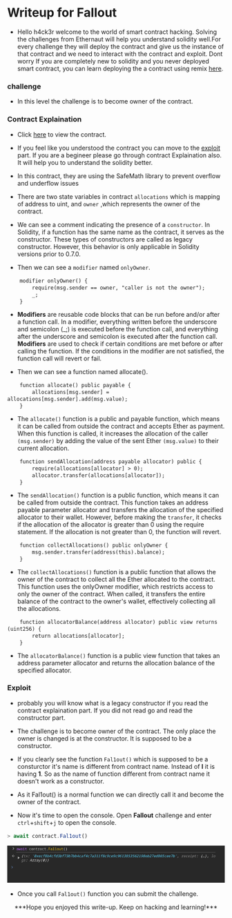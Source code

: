# Writeup for Fallout

- Hello h4ck3r welcome to the world of smart contract hacking. Solving the challenges from Ethernaut will help you understand solidity well.For every challenge they will deploy the contract and give us the instance of that contract and we need to interact with the contract and exploit. Dont worry If you are completely new to solidity and you never deployed smart contract, you can learn deploying the a contract using remix [here](https://youtu.be/3xNFZI8Ste4?si=i3cWN87OpX85zp6k).

### challenge

- In this level the challenge is to become owner of the contract.

### Contract Explaination

- Click [here](/src/contracts/Fallout.sol) to view the contract.

- If you feel like you understood the contract you can move to the [exploit](#exploit) part. If you are a begineer please go through contract Explaination also. It will help you to understand the solidity better.

- In this contract, they are using the SafeMath library to prevent overflow and underflow issues

- There are two state variables in contract `allocations` which is mapping of address to uint, and `owner` ,which represents the owner of the contract.

- We can see a comment indicating the presence of a `constructor`. In Solidity, if a function has the same name as the contract, it serves as the constructor. These types of constructors are called as legacy constructor. However, this behavior is only applicable in Solidity versions prior to 0.7.0.

- Then we can see a `modifier` named `onlyOwner`.

```solidity
    modifier onlyOwner() {
        require(msg.sender == owner, "caller is not the owner");
        _;
    }
```

- **Modifiers** are reusable code blocks that can be run before and/or after a function call. In a modifier, everything written before the underscore and semicolon (\_;) is executed before the function call, and everything after the underscore and semicolon is executed after the function call. **Modifiers** are used to check if certain conditions are met before or after calling the function. If the conditions in the modifier are not satisfied, the function call will revert or fail.

- Then we can see a function named allocate().

```solidity
    function allocate() public payable {
        allocations[msg.sender] = allocations[msg.sender].add(msg.value);
    }
```

- The `allocate()` function is a public and payable function, which means it can be called from outside the contract and accepts Ether as payment. When this function is called, it increases the allocation of the caller `(msg.sender)` by adding the value of the sent Ether `(msg.value)` to their current allocation.

```solidity
    function sendAllocation(address payable allocator) public {
        require(allocations[allocator] > 0);
        allocator.transfer(allocations[allocator]);
    }
```

- The `sendAllocation()` function is a public function, which means it can be called from outside the contract. This function takes an address payable parameter allocator and transfers the allocation of the specified allocator to their wallet. However, before making the `transfer`, it checks if the allocation of the allocator is greater than 0 using the require statement. If the allocation is not greater than 0, the function will revert.

```solidity
    function collectAllocations() public onlyOwner {
        msg.sender.transfer(address(this).balance);
    }
```

- The `collectAllocations()` function is a public function that allows the owner of the contract to collect all the Ether allocated to the contract. This function uses the onlyOwner modifier, which restricts access to only the owner of the contract. When called, it transfers the entire balance of the contract to the owner's wallet, effectively collecting all the allocations.

```solidity
    function allocatorBalance(address allocator) public view returns (uint256) {
        return allocations[allocator];
    }
```

- The `allocatorBalance()` function is a public view function that takes an address parameter allocator and returns the allocation balance of the specified allocator.

### Exploit

- probably you will know what is a legacy constructor if you read the contract explaination part. If you did not read go and read the constructor part.

- The challenge is to become owner of the contract. The only place the owner is changed is at the constructor. It is supposed to be a constructor.

- If you clearly see the function `Fal1out()` which is supposed to be a consturctor it's name is different from contract name. Instead of **l** it is having **1**. So as the name of function different from contract name it doesn't work as a constructor.

- As it Fal1out() is a normal function we can directly call it and become the owner of the contract.

- Now it's time to open the console. Open **Fallout** challenge and enter `ctrl`+`shift`+`j` to open the console.

```javascript
> await contract.Fal1out()
```

<p align="center">
  <img src="img/img1.png" />
</p>

- Once you call `Fal1out()` function you can submit the challenge.

<p style="text-align:center;">***Hope you enjoyed this write-up. Keep on hacking and learning!***</p>
